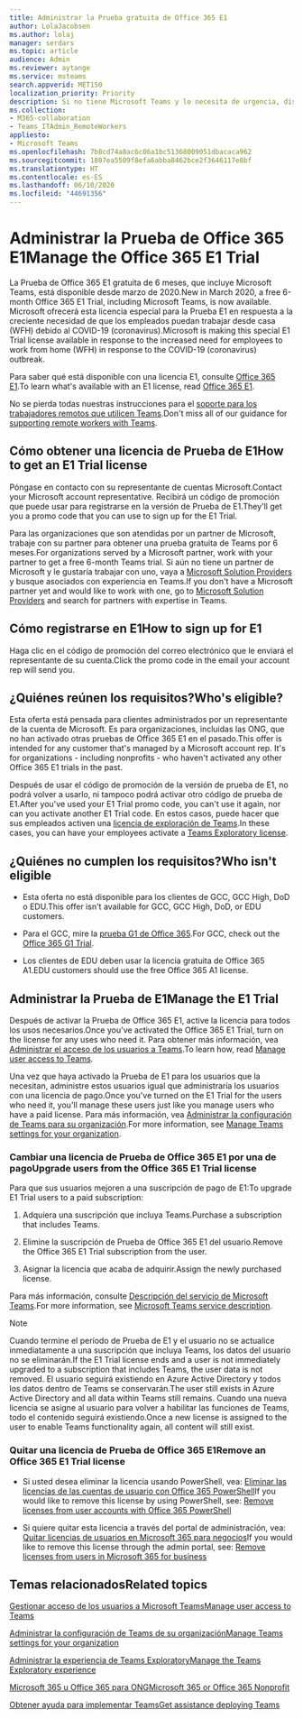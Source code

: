 ```yaml
---
title: Administrar la Prueba gratuita de Office 365 E1
author: LolaJacobsen
ms.author: lolaj
manager: serdars
ms.topic: article
audience: Admin
ms.reviewer: aytange
ms.service: msteams
search.appverid: MET150
localization_priority: Priority
description: Si no tiene Microsoft Teams y lo necesita de urgencia, distribuya la Prueba de Office 365 E1 a los usuarios que necesiten trabajar de forma remota o desde casa (WFH) como respuesta al ataque COVID-19 (coronavirus).
ms.collection:
- M365-collaboration
- Teams_ITAdmin_RemoteWorkers
appliesto:
- Microsoft Teams
ms.openlocfilehash: 7b8cd74a8ac6c06a1bc51368009051dbacaca962
ms.sourcegitcommit: 1807ea5509f8efa6abba8462bce2f3646117e8bf
ms.translationtype: HT
ms.contentlocale: es-ES
ms.lasthandoff: 06/10/2020
ms.locfileid: "44691356"
---
```

<a name="manage-the-office-365-e1-trial"></a><span data-ttu-id="b0e45-103">Administrar la Prueba de Office 365 E1</span><span class="sxs-lookup"><span data-stu-id="b0e45-103">Manage the Office 365 E1 Trial</span></span>
==============================

<span data-ttu-id="b0e45-104">La Prueba de Office 365 E1 gratuita de 6 meses, que incluye Microsoft Teams, está disponible desde marzo de 2020.</span><span class="sxs-lookup"><span data-stu-id="b0e45-104">New in March 2020, a free 6-month Office 365 E1 Trial, including Microsoft Teams, is now available.</span></span> <span data-ttu-id="b0e45-105">Microsoft ofrecerá esta licencia especial para la Prueba E1 en respuesta a la creciente necesidad de que los empleados puedan trabajar desde casa (WFH) debido al COVID-19 (coronavirus).</span><span class="sxs-lookup"><span data-stu-id="b0e45-105">Microsoft is making this special E1 Trial license available in response to the increased need for employees to work from home (WFH) in response to the COVID-19 (coronavirus) outbreak.</span></span> 

<span data-ttu-id="b0e45-106">Para saber qué está disponible con una licencia E1, consulte [Office 365 E1](https://www.microsoft.com/microsoft-365/business/office-365-enterprise-e1-business-software).</span><span class="sxs-lookup"><span data-stu-id="b0e45-106">To learn what's available with an E1 license, read [Office 365 E1](https://www.microsoft.com/microsoft-365/business/office-365-enterprise-e1-business-software).</span></span>

<span data-ttu-id="b0e45-107">No se pierda todas nuestras instrucciones para el [soporte para los trabajadores remotos que utilicen Teams](support-remote-work-with-teams.md).</span><span class="sxs-lookup"><span data-stu-id="b0e45-107">Don't miss all of our guidance for [supporting remote workers with Teams](support-remote-work-with-teams.md).</span></span>

## <a name="how-to-get-an-e1-trial-license"></a><span data-ttu-id="b0e45-108">Cómo obtener una licencia de Prueba de E1</span><span class="sxs-lookup"><span data-stu-id="b0e45-108">How to get an E1 Trial license</span></span>

<span data-ttu-id="b0e45-109">Póngase en contacto con su representante de cuentas Microsoft.</span><span class="sxs-lookup"><span data-stu-id="b0e45-109">Contact your Microsoft account representative.</span></span> <span data-ttu-id="b0e45-110">Recibirá un código de promoción que puede usar para registrarse en la versión de Prueba de E1.</span><span class="sxs-lookup"><span data-stu-id="b0e45-110">They'll get you a promo code that you can use to sign up for the E1 Trial.</span></span> 

<span data-ttu-id="b0e45-111">Para las organizaciones que son atendidas por un partner de Microsoft, trabaje con su partner para obtener una prueba gratuita de Teams por 6 meses.</span><span class="sxs-lookup"><span data-stu-id="b0e45-111">For organizations served by a Microsoft partner, work with your partner to get a free 6-month Teams trial.</span></span> <span data-ttu-id="b0e45-112">Si aún no tiene un partner de Microsoft y le gustaría trabajar con uno, vaya a [Microsoft Solution Providers](https://www.microsoft.com/solution-providers/home) y busque asociados con experiencia en Teams.</span><span class="sxs-lookup"><span data-stu-id="b0e45-112">If you don't have a Microsoft partner yet and would like to work with one, go to [Microsoft Solution Providers](https://www.microsoft.com/solution-providers/home) and search for partners with expertise in Teams.</span></span>


## <a name="how-to-sign-up-for-e1"></a><span data-ttu-id="b0e45-113">Cómo registrarse en E1</span><span class="sxs-lookup"><span data-stu-id="b0e45-113">How to sign up for E1</span></span>

<span data-ttu-id="b0e45-114">Haga clic en el código de promoción del correo electrónico que le enviará el representante de su cuenta.</span><span class="sxs-lookup"><span data-stu-id="b0e45-114">Click the promo code in the email your account rep will send you.</span></span> 


## <a name="whos-eligible"></a><span data-ttu-id="b0e45-115">¿Quiénes reúnen los requisitos?</span><span class="sxs-lookup"><span data-stu-id="b0e45-115">Who's eligible?</span></span>

<span data-ttu-id="b0e45-116">Esta oferta está pensada para clientes administrados por un representante de la cuenta de Microsoft. Es para organizaciones, incluidas las ONG, que no han activado otras pruebas de Office 365 E1 en el pasado.</span><span class="sxs-lookup"><span data-stu-id="b0e45-116">This offer is intended for any customer that's managed by a Microsoft account rep. It's for organizations - including nonprofits - who haven't activated any other Office 365 E1 trials in the past.</span></span> 

<span data-ttu-id="b0e45-117">Después de usar el código de promoción de la versión de prueba de E1, no podrá volver a usarlo, ni tampoco podrá activar otro código de prueba de E1.</span><span class="sxs-lookup"><span data-stu-id="b0e45-117">After you've used your E1 Trial promo code, you can't use it again, nor can you activate another E1 Trial code.</span></span> <span data-ttu-id="b0e45-118">En estos casos, puede hacer que sus empleados activen una [licencia de exploración de Teams](teams-exploratory.md).</span><span class="sxs-lookup"><span data-stu-id="b0e45-118">In these cases, you can have your employees activate a [Teams Exploratory license](teams-exploratory.md).</span></span>

## <a name="who-isnt-eligible"></a><span data-ttu-id="b0e45-119">¿Quiénes no cumplen los requisitos?</span><span class="sxs-lookup"><span data-stu-id="b0e45-119">Who isn't eligible</span></span>

- <span data-ttu-id="b0e45-120">Esta oferta no está disponible para los clientes de GCC, GCC High, DoD o EDU.</span><span class="sxs-lookup"><span data-stu-id="b0e45-120">This offer isn't available for GCC, GCC High, DoD, or EDU customers.</span></span> 

- <span data-ttu-id="b0e45-121">Para el GCC, mire la [prueba G1 de Office 365](g1-trial-license.md).</span><span class="sxs-lookup"><span data-stu-id="b0e45-121">For GCC, check out the [Office 365 G1 Trial](g1-trial-license.md).</span></span> 

- <span data-ttu-id="b0e45-122">Los clientes de EDU deben usar la licencia gratuita de Office 365 A1.</span><span class="sxs-lookup"><span data-stu-id="b0e45-122">EDU customers should use the free Office 365 A1 license.</span></span>

## <a name="manage-the-e1-trial"></a><span data-ttu-id="b0e45-123">Administrar la Prueba de E1</span><span class="sxs-lookup"><span data-stu-id="b0e45-123">Manage the E1 Trial</span></span>

<span data-ttu-id="b0e45-124">Después de activar la Prueba de Office 365 E1, active la licencia para todos los usos necesarios.</span><span class="sxs-lookup"><span data-stu-id="b0e45-124">Once you've activated the Office 365 E1 Trial, turn on the license for any uses who need it.</span></span> <span data-ttu-id="b0e45-125">Para obtener más información, vea [Administrar el acceso de los usuarios a Teams](user-access.md).</span><span class="sxs-lookup"><span data-stu-id="b0e45-125">To learn how, read [Manage user access to Teams](user-access.md).</span></span>


<span data-ttu-id="b0e45-126">Una vez que haya activado la Prueba de E1 para los usuarios que la necesitan, administre estos usuarios igual que administraría los usuarios con una licencia de pago.</span><span class="sxs-lookup"><span data-stu-id="b0e45-126">Once you've turned on the E1 Trial for the users who need it, you'll manage these users just like you manage users who have a paid license.</span></span> <span data-ttu-id="b0e45-127">Para más información, vea [Administrar la configuración de Teams para su organización](enable-features-office-365.md).</span><span class="sxs-lookup"><span data-stu-id="b0e45-127">For more information, see [Manage Teams settings for your organization](enable-features-office-365.md).</span></span>



### <a name="upgrade-users-from-the-office-365-e1-trial-license"></a><span data-ttu-id="b0e45-128">Cambiar una licencia de Prueba de Office 365 E1 por una de pago</span><span class="sxs-lookup"><span data-stu-id="b0e45-128">Upgrade users from the Office 365 E1 Trial license</span></span>

<span data-ttu-id="b0e45-129">Para que sus usuarios mejoren a una suscripción de pago de E1:</span><span class="sxs-lookup"><span data-stu-id="b0e45-129">To upgrade E1 Trial users to a paid subscription:</span></span>

1. <span data-ttu-id="b0e45-130">Adquiera una suscripción que incluya Teams.</span><span class="sxs-lookup"><span data-stu-id="b0e45-130">Purchase a subscription that includes Teams.</span></span>

2. <span data-ttu-id="b0e45-131">Elimine la suscripción de Prueba de Office 365 E1 del usuario.</span><span class="sxs-lookup"><span data-stu-id="b0e45-131">Remove the Office 365 E1 Trial subscription from the user.</span></span>

3. <span data-ttu-id="b0e45-132">Asignar la licencia que acaba de adquirir.</span><span class="sxs-lookup"><span data-stu-id="b0e45-132">Assign the newly purchased license.</span></span>

<span data-ttu-id="b0e45-133">Para más información, consulte [Descripción del servicio de Microsoft Teams](https://docs.microsoft.com/office365/servicedescriptions/teams-service-description).</span><span class="sxs-lookup"><span data-stu-id="b0e45-133">For more information, see [Microsoft Teams service description](https://docs.microsoft.com/office365/servicedescriptions/teams-service-description).</span></span>

> [!NOTE]
> <span data-ttu-id="b0e45-134">Cuando termine el período de Prueba de E1 y el usuario no se actualice inmediatamente a una suscripción que incluya Teams, los datos del usuario no se eliminarán.</span><span class="sxs-lookup"><span data-stu-id="b0e45-134">If the E1 Trial license ends and a user is not immediately upgraded to a subscription that includes Teams, the user data is not removed.</span></span> <span data-ttu-id="b0e45-135">El usuario seguirá existiendo en Azure Active Directory y todos los datos dentro de Teams se conservarán.</span><span class="sxs-lookup"><span data-stu-id="b0e45-135">The user still exists in Azure Active Directory and all data within Teams still remains.</span></span> <span data-ttu-id="b0e45-136">Cuando una nueva licencia se asigne al usuario para volver a habilitar las funciones de Teams, todo el contenido seguirá existiendo.</span><span class="sxs-lookup"><span data-stu-id="b0e45-136">Once a new license is assigned to the user to enable Teams functionality again, all content will still exist.</span></span> 

### <a name="remove-an-office-365-e1-trial-license"></a><span data-ttu-id="b0e45-137">Quitar una licencia de Prueba de Office 365 E1</span><span class="sxs-lookup"><span data-stu-id="b0e45-137">Remove an Office 365 E1 Trial license</span></span>

- <span data-ttu-id="b0e45-138">Si usted desea eliminar la licencia usando PowerShell, vea: [Eliminar las licencias de las cuentas de usuario con Office 365 PowerShell](https://docs.microsoft.com/office365/enterprise/powershell/remove-licenses-from-user-accounts-with-office-365-powershell)</span><span class="sxs-lookup"><span data-stu-id="b0e45-138">If you would like to remove this license by using PowerShell, see: [Remove licenses from user accounts with Office 365 PowerShell](https://docs.microsoft.com/office365/enterprise/powershell/remove-licenses-from-user-accounts-with-office-365-powershell)</span></span>

- <span data-ttu-id="b0e45-139">Si quiere quitar esta licencia a través del portal de administración, vea: [Quitar licencias de usuarios en Microsoft 365 para negocios](https://docs.microsoft.com/office365/admin/subscriptions-and-billing/remove-licenses-from-users?view=o365-worldwide)</span><span class="sxs-lookup"><span data-stu-id="b0e45-139">If you would like to remove this license through the admin portal, see: [Remove licenses from users in Microsoft 365 for business](https://docs.microsoft.com/office365/admin/subscriptions-and-billing/remove-licenses-from-users?view=o365-worldwide)</span></span>


## <a name="related-topics"></a><span data-ttu-id="b0e45-140">Temas relacionados</span><span class="sxs-lookup"><span data-stu-id="b0e45-140">Related topics</span></span>

[<span data-ttu-id="b0e45-141">Gestionar acceso de los usuarios a Microsoft Teams</span><span class="sxs-lookup"><span data-stu-id="b0e45-141">Manage user access to Teams</span></span>](user-access.md)

[<span data-ttu-id="b0e45-142">Administrar la configuración de Teams de su organización</span><span class="sxs-lookup"><span data-stu-id="b0e45-142">Manage Teams settings for your organization</span></span>](enable-features-office-365.md)

[<span data-ttu-id="b0e45-143">Administrar la experiencia de Teams Exploratory</span><span class="sxs-lookup"><span data-stu-id="b0e45-143">Manage the Teams Exploratory experience</span></span>](teams-exploratory.md)

[<span data-ttu-id="b0e45-144">Microsoft 365 u Office 365 para ONG</span><span class="sxs-lookup"><span data-stu-id="b0e45-144">Microsoft 365 or Office 365 Nonprofit</span></span>](https://www.microsoft.com/microsoft-365/nonprofit/office-365-nonprofit)

[<span data-ttu-id="b0e45-145">Obtener ayuda para implementar Teams</span><span class="sxs-lookup"><span data-stu-id="b0e45-145">Get assistance deploying Teams</span></span>](https://go.microsoft.com/fwlink/?linkid=780698)
